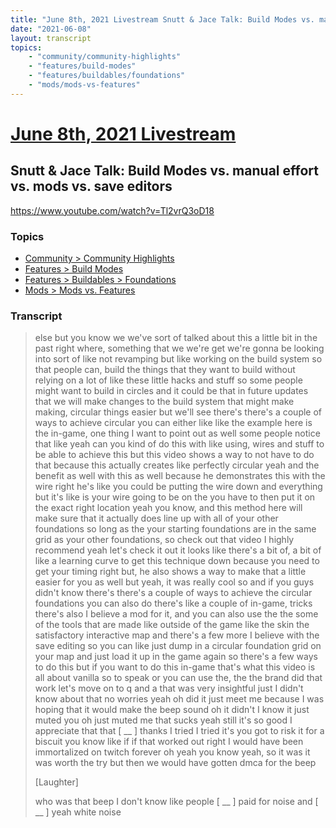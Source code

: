 ```yaml
---
title: "June 8th, 2021 Livestream Snutt & Jace Talk: Build Modes vs. manual effort vs. mods vs. save editors"
date: "2021-06-08"
layout: transcript
topics:
    - "community/community-highlights"
    - "features/build-modes"
    - "features/buildables/foundations"
    - "mods/mods-vs-features"
---
```

# [June 8th, 2021 Livestream](../2021-06-08.md)
## Snutt & Jace Talk: Build Modes vs. manual effort vs. mods vs. save editors
https://www.youtube.com/watch?v=Tl2vrQ3oD18

### Topics
* [Community > Community Highlights](../topics/community/community-highlights.md)
* [Features > Build Modes](../topics/features/build-modes.md)
* [Features > Buildables > Foundations](../topics/features/buildables/foundations.md)
* [Mods > Mods vs. Features](../topics/mods/mods-vs-features.md)

### Transcript

> else but you know we we've sort of talked about this a little bit in the past right where, something that we we're get we're gonna be looking into sort of like not revamping but like working on the build system so that people can, build the things that they want to build without relying on a lot of like these little hacks and stuff so some people might want to build in circles and it could be that in future updates that we will make changes to the build system that might make making, circular things easier but we'll see there's there's a couple of ways to achieve circular you can either like like the example here is the in-game, one thing I want to point out as well some people notice that like yeah can you kind of do this with like using, wires and stuff to be able to achieve this but this video shows a way to not have to do that because this actually creates like perfectly circular yeah and the benefit as well with this as well because he demonstrates this with the wire right he's like you could be putting the wire down and everything but it's like is your wire going to be on the you have to then put it on the exact right location yeah you know, and this method here will make sure that it actually does line up with all of your other foundations so long as the your starting foundations are in the same grid as your other foundations, so check out that video I highly recommend yeah let's check it out it looks like there's a bit of, a bit of like a learning curve to get this technique down because you need to get your timing right but, he also shows a way to make that a little easier for you as well but yeah, it was really cool so and if you guys didn't know there's there's a couple of ways to achieve the circular foundations you can also do there's like a couple of in-game, tricks there's also I believe a mod for it, and you can also use the the some of the tools that are made like outside of the game like the skin the satisfactory interactive map and there's a few more I believe with the save editing so you can like just dump in a circular foundation grid on your map and just load it up in the game again so there's a few ways to do this but if you want to do this in-game that's what this video is all about vanilla so to speak or you can use the, the the brand did that work let's move on to q and a that was very insightful just I didn't know about that no worries yeah oh did it just meet me because I was hoping that it would make the beep sound oh it didn't I know it just muted you oh just muted me that sucks yeah still it's so good I appreciate that that [ __ ] thanks I tried I tried it's you got to risk it for a biscuit you know like if if that worked out right I would have been immortalized on twitch forever oh yeah you know yeah, so it was it was worth the try but then we would have gotten dmca for the beep
>
> [Laughter]
>
> who was that beep I don't know like people [ __ ] paid for noise and [ __ ] yeah white noise
